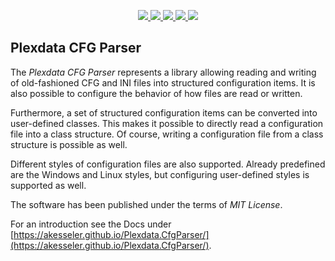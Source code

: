 <p align="center">
  <a href="https://github.com/akesseler/Plexdata.CfgParser/blob/master/LICENSE.md" alt="license">
    <img src="https://img.shields.io/github/license/akesseler/Plexdata.CfgParser.svg" />
  </a>
  <a href="https://github.com/akesseler/Plexdata.CfgParser/releases/latest" alt="latest">
    <img src="https://img.shields.io/github/release/akesseler/Plexdata.CfgParser.svg" />
  </a>
  <a href="https://github.com/akesseler/Plexdata.CfgParser/archive/master.zip" alt="master">
    <img src="https://img.shields.io/github/languages/code-size/akesseler/Plexdata.CfgParser.svg" />
  </a>
  <a href="https://akesseler.github.io/Plexdata.CfgParser" alt="docs">
    <img src="https://img.shields.io/badge/docs-guide-orange.svg" />
  </a>
  <a href="https://github.com/akesseler/Plexdata.CfgParser/wiki" alt="wiki">
    <img src="https://img.shields.io/badge/wiki-API-orange.svg" />
  </a>
</p>

## Plexdata CFG Parser

The _Plexdata CFG Parser_ represents a library allowing reading and writing of old-fashioned CFG and INI files into structured configuration items. It is also possible to configure the behavior of how files are read or written.

Furthermore, a set of  structured configuration items can be converted into user-defined classes. This makes it possible to directly read a configuration file into a class structure. Of course, writing a configuration file from a class structure is possible as well.

Different styles of configuration files are also supported. Already predefined are the Windows and Linux styles, but configuring user-defined styles is supported as well.

The software has been published under the terms of _MIT License_.

For an introduction see the Docs under [https://akesseler.github.io/Plexdata.CfgParser/](https://akesseler.github.io/Plexdata.CfgParser/).


